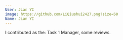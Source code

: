 ```yaml
---
User: Jian YI
image: https://github.com/LiQiushui2427.png?size=50
Name: Jian YI
---
```

I contributed as the: Task 1 Manager, some reviews.

<!-- 
Note: Please put down your own information, and register your real contribution. Check the md syntax and DO NOT set up a table...
-->